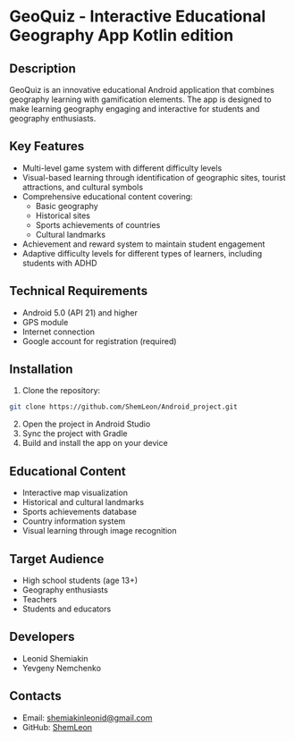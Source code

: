 # GeoQuiz - Interactive Educational Geography App Kotlin edition

## Description
GeoQuiz is an innovative educational Android application that combines geography learning with gamification elements. The app is designed to make learning geography engaging and interactive for students and geography enthusiasts.

## Key Features
- Multi-level game system with different difficulty levels
- Visual-based learning through identification of geographic sites, tourist attractions, and cultural symbols
- Comprehensive educational content covering:
  - Basic geography
  - Historical sites
  - Sports achievements of countries
  - Cultural landmarks
- Achievement and reward system to maintain student engagement
- Adaptive difficulty levels for different types of learners, including students with ADHD

## Technical Requirements
- Android 5.0 (API 21) and higher
- GPS module
- Internet connection
- Google account for registration (required)

## Installation
1. Clone the repository:
```bash
git clone https://github.com/ShemLeon/Android_project.git
```
2. Open the project in Android Studio
3. Sync the project with Gradle
4. Build and install the app on your device

## Educational Content
- Interactive map visualization
- Historical and cultural landmarks
- Sports achievements database
- Country information system
- Visual learning through image recognition

## Target Audience
- High school students (age 13+)
- Geography enthusiasts
- Teachers
- Students and educators

## Developers
- Leonid Shemiakin
- Yevgeny Nemchenko

## Contacts
- Email: shemiakinleonid@gmail.com
- GitHub: [ShemLeon](https://github.com/ShemLeon)
